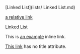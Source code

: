 [Linked List](lists/ Linked List.md)

[a relative link](lists/LinkedList.md)

[Linked List](http://example.com/ "Title") 

This is [an example](http://example.com/ "Title") inline link.

[This link](http://example.net/) has no title attribute.
